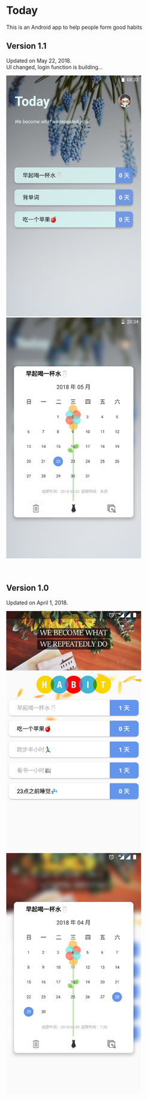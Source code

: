 # Today
This is an Android app to help people form good habits
</br>

## Version 1.1
Updated on May 22, 2018.
<br/>
UI changed, login function is building...
<div align=left>
<img width="360" height="640" src="https://github.com/hazyao/Today/raw/master/Demo/demo03.jpg"/>  
<img width="360" height="640" src="https://github.com/hazyao/Today/raw/master/Demo/demo04.jpg"/>
</div>
</br>
</br>

## Version 1.0
Updated on April 1, 2018.
<div align=left>
<img width="360" height="640" src="https://github.com/hazyao/Today/raw/master/Demo/demo01.jpg"/>  
<img width="360" height="640" src="https://github.com/hazyao/Today/raw/master/Demo/demo02.jpg"/>
</div>
